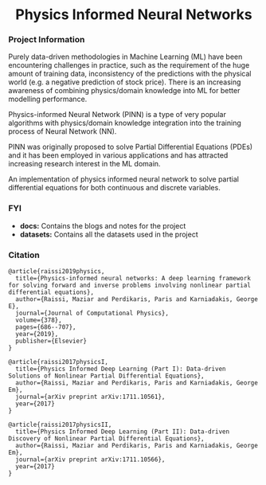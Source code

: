 <h1 style="font-weight:bold" align="center">Physics Informed Neural Networks</h1>

<h3 style="font-weight:bold">Project Information</h3>

Purely data-driven methodologies in Machine Learning (ML) have been encountering challenges in practice, such as the requirement of the huge amount of training data, inconsistency of the predictions with the physical world (e.g. a negative prediction of stock price). There is an increasing awareness of combining physics/domain knowledge into ML for better modelling performance.

Physics-informed Neural Network (PINN) is a type of very popular algorithms with physics/domain knowledge integration into the training process of Neural Network (NN).

PINN was originally proposed to solve Partial Differential Equations (PDEs) and it has been employed in various applications and has attracted increasing research interest in the ML domain.

An implementation of physics informed neural network to solve partial differential equations for both continuous and discrete variables.

### FYI

-   **docs:** Contains the blogs and notes for the project
-   **datasets:** Contains all the datasets used in the project

### Citation

```
@article{raissi2019physics,
  title={Physics-informed neural networks: A deep learning framework for solving forward and inverse problems involving nonlinear partial differential equations},
  author={Raissi, Maziar and Perdikaris, Paris and Karniadakis, George E},
  journal={Journal of Computational Physics},
  volume={378},
  pages={686--707},
  year={2019},
  publisher={Elsevier}
}

@article{raissi2017physicsI,
  title={Physics Informed Deep Learning (Part I): Data-driven Solutions of Nonlinear Partial Differential Equations},
  author={Raissi, Maziar and Perdikaris, Paris and Karniadakis, George Em},
  journal={arXiv preprint arXiv:1711.10561},
  year={2017}
}

@article{raissi2017physicsII,
  title={Physics Informed Deep Learning (Part II): Data-driven Discovery of Nonlinear Partial Differential Equations},
  author={Raissi, Maziar and Perdikaris, Paris and Karniadakis, George Em},
  journal={arXiv preprint arXiv:1711.10566},
  year={2017}
}

```
